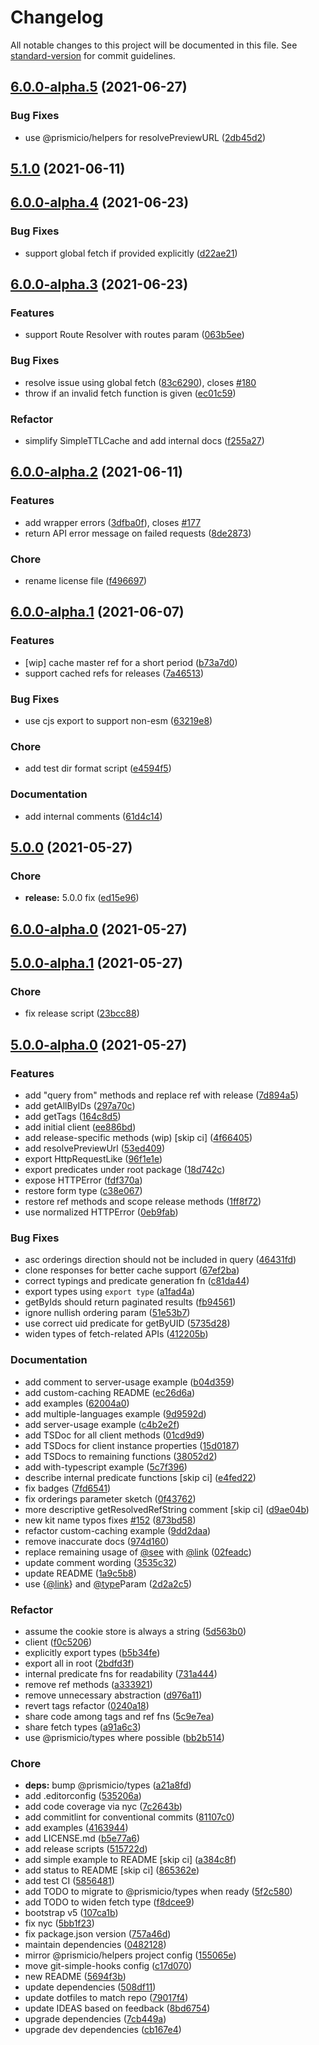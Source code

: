 # Changelog

All notable changes to this project will be documented in this file. See [standard-version](https://github.com/conventional-changelog/standard-version) for commit guidelines.

## [6.0.0-alpha.5](https://github.com/prismicio/prismic-javascript/compare/v6.0.0-alpha.4...v6.0.0-alpha.5) (2021-06-27)


### Bug Fixes

* use @prismicio/helpers for resolvePreviewURL ([2db45d2](https://github.com/prismicio/prismic-javascript/commit/2db45d2eb67c335ea88838937f9e00696cd11b3a))

## [5.1.0](https://github.com/prismicio/prismic-javascript/compare/v6.0.0-alpha.2...v5.1.0) (2021-06-11)

## [6.0.0-alpha.4](https://github.com/prismicio/prismic-javascript/compare/v6.0.0-alpha.3...v6.0.0-alpha.4) (2021-06-23)


### Bug Fixes

* support global fetch if provided explicitly ([d22ae21](https://github.com/prismicio/prismic-javascript/commit/d22ae21483f967b4366d501f7e98934d6ee668bb))

## [6.0.0-alpha.3](https://github.com/prismicio/prismic-javascript/compare/v6.0.0-alpha.2...v6.0.0-alpha.3) (2021-06-23)


### Features

* support Route Resolver with routes param ([063b5ee](https://github.com/prismicio/prismic-javascript/commit/063b5eec0399efd834c4c6142586b1cd54f44054))


### Bug Fixes

* resolve issue using global fetch ([83c6290](https://github.com/prismicio/prismic-javascript/commit/83c6290ec79a4f5bbecc1d2d9308816300101138)), closes [#180](https://github.com/prismicio/prismic-javascript/issues/180)
* throw if an invalid fetch function is given ([ec01c59](https://github.com/prismicio/prismic-javascript/commit/ec01c598c8a79049f843e9d47a3abd83043dd469))


### Refactor

* simplify SimpleTTLCache and add internal docs ([f255a27](https://github.com/prismicio/prismic-javascript/commit/f255a270ea1b7dc55979d2111ece9fedafb922c3))

## [6.0.0-alpha.2](https://github.com/prismicio/prismic-javascript/compare/v6.0.0-alpha.1...v6.0.0-alpha.2) (2021-06-11)


### Features

* add wrapper errors ([3dfba0f](https://github.com/prismicio/prismic-javascript/commit/3dfba0f4fb013421db58217cb02a810dab2b5fcc)), closes [#177](https://github.com/prismicio/prismic-javascript/issues/177)
* return API error message on failed requests ([8de2873](https://github.com/prismicio/prismic-javascript/commit/8de287399fc919c097cd4d8a0bbc30f302092d51))


### Chore

* rename license file ([f496697](https://github.com/prismicio/prismic-javascript/commit/f4966979dbd02cd37a737ca982b1e6d2bb36ccc7))

## [6.0.0-alpha.1](https://github.com/prismicio/prismic-javascript/compare/v6.0.0-alpha.0...v6.0.0-alpha.1) (2021-06-07)


### Features

* [wip] cache master ref for a short period ([b73a7d0](https://github.com/prismicio/prismic-javascript/commit/b73a7d0ceb08d967f0552de7e1e38022243d3545))
* support cached refs for releases ([7a46513](https://github.com/prismicio/prismic-javascript/commit/7a46513b3e8595395e8bc57414431ea01131c2f0))


### Bug Fixes

* use cjs export to support non-esm ([63219e8](https://github.com/prismicio/prismic-javascript/commit/63219e8343552bed78fe4bdcf65470ea7cb9e885))


### Chore

* add test dir format script ([e4594f5](https://github.com/prismicio/prismic-javascript/commit/e4594f575d6b50be32381a00ff3ce9426bb70194))


### Documentation

* add internal comments ([61d4c14](https://github.com/prismicio/prismic-javascript/commit/61d4c149d7c99871edd8e803f39e6586d366f210))

## [5.0.0](https://github.com/prismicio/prismic-javascript/compare/v5.0.0-alpha.1...v5.0.0) (2021-05-27)


### Chore

* **release:** 5.0.0 fix ([ed15e96](https://github.com/prismicio/prismic-javascript/commit/ed15e963a0a05b7b8a276c14d0ff35c594ee36aa))

## [6.0.0-alpha.0](http://github.com/prismicio/prismic-javascript/compare/v5.0.0-alpha.1...v6.0.0-alpha.0) (2021-05-27)

## [5.0.0-alpha.1](http://github.com/prismicio/prismic-javascript/compare/v5.0.0-alpha.0...v5.0.0-alpha.1) (2021-05-27)


### Chore

* fix release script ([23bcc88](http://github.com/prismicio/prismic-javascript/commit/23bcc88bad570502f04e0e1fb997001cd0cc4584))

## [5.0.0-alpha.0](http://github.com/prismicio/prismic-javascript/compare/v4.0.0...v5.0.0-alpha.0) (2021-05-27)


### Features

* add "query from" methods and replace ref with release ([7d894a5](http://github.com/prismicio/prismic-javascript/commit/7d894a5a6e4512bc84d8fb1d8c57d72ccc895b56))
* add getAllByIDs ([297a70c](http://github.com/prismicio/prismic-javascript/commit/297a70ca53b9d7c9b5d40a0faf2e6c65c22c1a60))
* add getTags ([164c8d5](http://github.com/prismicio/prismic-javascript/commit/164c8d5972c6b7f0ad12ede8b1d27921b865f474))
* add initial client ([ee886bd](http://github.com/prismicio/prismic-javascript/commit/ee886bde37673dc25b6545d8ce2f971c81e026cd))
* add release-specific methods (wip) [skip ci] ([4f66405](http://github.com/prismicio/prismic-javascript/commit/4f6640565e854abdfadd4c3fb3577c49bd0a7d21))
* add resolvePreviewUrl ([53ed409](http://github.com/prismicio/prismic-javascript/commit/53ed409dc5418162a79f668fc6346c41d2c1a266))
* export HttpRequestLike ([96f1e1e](http://github.com/prismicio/prismic-javascript/commit/96f1e1ee4e66eb3bc72b520d15ca1af4bcb26c36))
* export predicates under root package ([18d742c](http://github.com/prismicio/prismic-javascript/commit/18d742c4e6476a22e23b9d860a50734b303c23a6))
* expose HTTPError ([fdf370a](http://github.com/prismicio/prismic-javascript/commit/fdf370aeda78f21a0b87dda699cabf41012298a1))
* restore form type ([c38e067](http://github.com/prismicio/prismic-javascript/commit/c38e067f74629ffa0a434de09e0d87499b6541ec))
* restore ref methods and scope release methods ([1ff8f72](http://github.com/prismicio/prismic-javascript/commit/1ff8f72b0c74847d87e23bce84dc666e5ac0808f))
* use normalized HTTPError ([0eb9fab](http://github.com/prismicio/prismic-javascript/commit/0eb9fabe98b46db73fc31847213935a787b23a85))


### Bug Fixes

* asc orderings direction should not be included in query ([46431fd](http://github.com/prismicio/prismic-javascript/commit/46431fde2e8c28c7bbc7b2439dd343e4f1560f34))
* clone responses for better cache support ([67ef2ba](http://github.com/prismicio/prismic-javascript/commit/67ef2ba909024e27ca418e8c9134e61eca848400))
* correct typings and predicate generation fn ([c81da44](http://github.com/prismicio/prismic-javascript/commit/c81da442129b5d001e6defe6d8bee9a39ab9951f))
* export types using `export type` ([a1fad4a](http://github.com/prismicio/prismic-javascript/commit/a1fad4ab0278f9501e6a35e56bc89dd6739cba30))
* getByIds should return paginated results ([fb94561](http://github.com/prismicio/prismic-javascript/commit/fb9456125da0721a80295e2f556cf4b07b368e70))
* ignore nullish ordering param ([51e53b7](http://github.com/prismicio/prismic-javascript/commit/51e53b7304a4b804f14e0cc4b41448598fcec997))
* use correct uid predicate for getByUID ([5735d28](http://github.com/prismicio/prismic-javascript/commit/5735d28e48645f2bf83970a3fd3d359f1bfe0e11))
* widen types of fetch-related APIs ([412205b](http://github.com/prismicio/prismic-javascript/commit/412205b9bf14473ab5a85988e5b986b09544d5e3))


### Documentation

* add comment to server-usage example ([b04d359](http://github.com/prismicio/prismic-javascript/commit/b04d35934c42b752776c22f75ecc001148369053))
* add custom-caching README ([ec26d6a](http://github.com/prismicio/prismic-javascript/commit/ec26d6a958cf55a77f5345f26622f1052895ae91))
* add examples ([62004a0](http://github.com/prismicio/prismic-javascript/commit/62004a0e72ff8368890dc83bf0aa9bb6cb86b79b))
* add multiple-languages example ([9d9592d](http://github.com/prismicio/prismic-javascript/commit/9d9592dbab0c2c34142adefaddb0c11cb4cdd1b5))
* add server-usage example ([c4b2e2f](http://github.com/prismicio/prismic-javascript/commit/c4b2e2f5228819dcb70f2be0407a8adf669a18be))
* add TSDoc for all client methods ([01cd9d9](http://github.com/prismicio/prismic-javascript/commit/01cd9d993ea4c685f4d04ec87a68fa553fe08a61))
* add TSDocs for client instance properties ([15d0187](http://github.com/prismicio/prismic-javascript/commit/15d0187be1aa4eeb337e6958044a7667eb4ad487))
* add TSDocs to remaining functions ([38052d2](http://github.com/prismicio/prismic-javascript/commit/38052d28a00b87966704d34b1ef5b87cba611da1))
* add with-typescript example ([5c7f396](http://github.com/prismicio/prismic-javascript/commit/5c7f396c350f25c9fb371dbf45a5a0f4a30fcbc6))
* describe internal predicate functions [skip ci] ([e4fed22](http://github.com/prismicio/prismic-javascript/commit/e4fed221e5f1b5c7562772079ed7233daa5be52a))
* fix badges ([7fd6541](http://github.com/prismicio/prismic-javascript/commit/7fd6541b73cbc985212798448f72436355fa8e5b))
* fix orderings parameter sketch ([0f43762](http://github.com/prismicio/prismic-javascript/commit/0f43762b5f8b99158370b999f56110aa3b5c4adf))
* more descriptive getResolvedRefString comment [skip ci] ([d9ae04b](http://github.com/prismicio/prismic-javascript/commit/d9ae04b4dfe830291cef0b7c0a38f7766b1928ea))
* new kit name typos fixes [#152](http://github.com/prismicio/prismic-javascript/issues/152) ([873bd58](http://github.com/prismicio/prismic-javascript/commit/873bd58befd26e2a3e8f6dca09d07c16303f00dd))
* refactor custom-caching example ([9dd2daa](http://github.com/prismicio/prismic-javascript/commit/9dd2daae2fd5839838b7ac60bd725bc51a293ff8))
* remove inaccurate docs ([974d160](http://github.com/prismicio/prismic-javascript/commit/974d160f99d9e12fa99e6c1df85f562837ec31d8))
* replace remaining usage of [@see](http://github.com/see) with [@link](http://github.com/link) ([02feadc](http://github.com/prismicio/prismic-javascript/commit/02feadc5b0c766562d0f03b2b98faac39ecacbc6))
* update comment wording ([3535c32](http://github.com/prismicio/prismic-javascript/commit/3535c32f73b34524bb88ab443342251eac70ca1c))
* update README ([1a9c5b8](http://github.com/prismicio/prismic-javascript/commit/1a9c5b8ee8f915e05d4ad8fd896364e28341acb1))
* use {[@link](http://github.com/link)} and [@type](http://github.com/type)Param ([2d2a2c5](http://github.com/prismicio/prismic-javascript/commit/2d2a2c545cb80fc0f43e06627d4f15bd3a212da8))


### Refactor

* assume the cookie store is always a string ([5d563b0](http://github.com/prismicio/prismic-javascript/commit/5d563b004bdcb131292282ed7549bb324e0111f2))
* client ([f0c5206](http://github.com/prismicio/prismic-javascript/commit/f0c5206e8fe8f10fb4a415fa81e26dd68fba02f5))
* explicitly export types ([b5b34fe](http://github.com/prismicio/prismic-javascript/commit/b5b34feb58b7efcfd0c249c5fb2ad7609700bb6d))
* export all in root ([2bdfd3f](http://github.com/prismicio/prismic-javascript/commit/2bdfd3ff8f40897b7606f00846a5a75b55a1f7bd))
* internal predicate fns for readability ([731a444](http://github.com/prismicio/prismic-javascript/commit/731a444e81d9506328e0b36f6710c5c3e8922638))
* remove ref methods ([a333921](http://github.com/prismicio/prismic-javascript/commit/a3339217a71215a0b1017a35a99b1b395a433884))
* remove unnecessary abstraction ([d976a11](http://github.com/prismicio/prismic-javascript/commit/d976a11e2188e1426df7795f1bd32f3c2978253e))
* revert tags refactor ([0240a18](http://github.com/prismicio/prismic-javascript/commit/0240a18103166fbaf0c866bccdba1a8f68065bfe))
* share code among tags and ref fns ([5c9e7ea](http://github.com/prismicio/prismic-javascript/commit/5c9e7ead0c47269e9df1da45048d6eb0a294a9c3))
* share fetch types ([a91a6c3](http://github.com/prismicio/prismic-javascript/commit/a91a6c3136057e38404cfd8066078fc0d4a19c91))
* use @prismicio/types where possible ([bb2b514](http://github.com/prismicio/prismic-javascript/commit/bb2b5149a9e8b647f93d25e63f53edb43788a52c))


### Chore

* **deps:** bump @prismicio/types ([a21a8fd](http://github.com/prismicio/prismic-javascript/commit/a21a8fdfc80b56fdda9321db9e2e1e482ffe0599))
* add .editorconfig ([535206a](http://github.com/prismicio/prismic-javascript/commit/535206a4c812718ce7bfe8db7c08aec4d64c0eb8))
* add code coverage via nyc ([7c2643b](http://github.com/prismicio/prismic-javascript/commit/7c2643b92f53600f866135a3848b369e5ead6d1e))
* add commitlint for conventional commits ([81107c0](http://github.com/prismicio/prismic-javascript/commit/81107c0056c967f9923e5e39e34df69069aa16c3))
* add examples ([4163944](http://github.com/prismicio/prismic-javascript/commit/4163944769e49e5b0c2463796022bdfc4dbff92c))
* add LICENSE.md ([b5e77a6](http://github.com/prismicio/prismic-javascript/commit/b5e77a6386aed57864b849871f11fb19d5bcfec0))
* add release scripts ([515722d](http://github.com/prismicio/prismic-javascript/commit/515722d75ef1276b7be3be63de20b33d7608b6bb))
* add simple example to README [skip ci] ([a384c8f](http://github.com/prismicio/prismic-javascript/commit/a384c8fda9e6f58213a51dbff25017cb023a93ee))
* add status to README [skip ci] ([865362e](http://github.com/prismicio/prismic-javascript/commit/865362ede32f610f6f3b262004afffc3227b8f1b))
* add test CI ([5856481](http://github.com/prismicio/prismic-javascript/commit/5856481fce1772d332db3e4e4cd7345fbde31944))
* add TODO to migrate to @prismicio/types when ready ([5f2c580](http://github.com/prismicio/prismic-javascript/commit/5f2c58047d5bae99b7c5f1063fda872c9aba4c49))
* add TODO to widen fetch type ([f8dcee9](http://github.com/prismicio/prismic-javascript/commit/f8dcee9608015b285957fbf529e6829d470af663))
* bootstrap v5 ([107ca1b](http://github.com/prismicio/prismic-javascript/commit/107ca1bc6e882bf667b4c926e20bbb106676aafe))
* fix nyc ([5bb1f23](http://github.com/prismicio/prismic-javascript/commit/5bb1f23cd9a82509e7e50a370c9ed4f32b557ef5))
* fix package.json version ([757a46d](http://github.com/prismicio/prismic-javascript/commit/757a46dc5de56333d25f044905f01151aa6df4cf))
* maintain dependencies ([0482128](http://github.com/prismicio/prismic-javascript/commit/0482128fc10b9a2612a5abb04b0bceeeb4e79ec2))
* mirror @prismicio/helpers project config ([155065e](http://github.com/prismicio/prismic-javascript/commit/155065eed7f8e0aac99646cbef650dc67b8ddda0))
* move git-simple-hooks config ([c17d070](http://github.com/prismicio/prismic-javascript/commit/c17d070214ce5c4bea74ae5fb38ef868fb6e2fe3))
* new README ([5694f3b](http://github.com/prismicio/prismic-javascript/commit/5694f3bc28907eeb3dbb67b44ce99168d3bf1f81))
* update dependencies ([508df11](http://github.com/prismicio/prismic-javascript/commit/508df11a0dccf157ea449512701f211fe11834d6))
* update dotfiles to match repo ([79017f4](http://github.com/prismicio/prismic-javascript/commit/79017f427eb8c2af44f4f091db482b4af6f72510))
* update IDEAS based on feedback ([8bd6754](http://github.com/prismicio/prismic-javascript/commit/8bd6754f7611abda8e20e3c72f5507874baa8762))
* upgrade dependencies ([7cb449a](http://github.com/prismicio/prismic-javascript/commit/7cb449afd5fae189ae4602f1509ff1694a151bce))
* upgrade dev dependencies ([cb167e4](http://github.com/prismicio/prismic-javascript/commit/cb167e4c615a32fb683f273067828d8295a4c46a))
